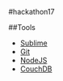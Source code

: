 #hackathon17

##Tools
* [Sublime](https://www.sublimetext.com/3)
* [Git](https://git-scm.com/downloads)
* [NodeJS](https://nodejs.org/en/download/)
* [CouchDB](http://couchdb.apache.org/#download)